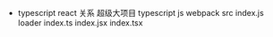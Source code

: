 - typescript react 关系
  超级大项目
  typescript js
  webpack src
  index.js  loader index.ts
  index.jsx  index.tsx